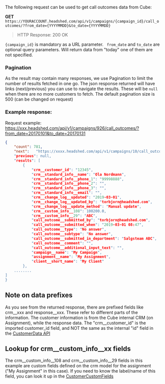 The following request can be used to get call outcomes data from Cube:

**GET** ```https://YOURACCOUNT.headshed.com/api/v1/campaigns/{campaign_id}/call_outcomes/?from_date={YYYYMMDD}&to_date={YYYYMMDD}```

> HTTP Response: 200 OK

` {campaign_id} ` is mandatory as a URL parameter.
` from_date` and ` to_date ` are optional query parameters. Will return data from "today" one of them are not specified.

### Pagination
As the result may contain many responses, we use Pagination to limit the number of results fetched in one go.
The json response returned will have links (next/previous) you can use to navigate the results. These will be ```null```
when there are no more customers to fetch. The default pagination size is 500 (can be changed on request)


### Example response:
Request example: https://xxx.headshed.com/api/v1/campaigns/926/call_outcomes/?from_date=20170101&to_date=20170131

```json  
{
    "count": 781,
    "next":   "https://xxxx.headshed.com/api/v1/campaigns/10/call_outcomes/from_date=20190101&page=2&to_date=2019033,
    "previous": null,
    "results": [
        {
            "crm__customer_id": "12345",
            "crm__standard_info__name": "Ola Nordmann",
            "crm__standard_info__phone_1": "99998888",
            "crm__standard_info__phone_2": "",
            "crm__standard_info__phone_3": "",
            "crm__standard_info__email": "",
            "crm__change_log__updated": "2019-03-01",
            "crm__change_log__updated_by": "torbjorn@headshed.com",
            "crm__change_log__update_method": "Manual update",
            "crm__custom_info__108": 100200.0,
            "crm__custom_info__29": "ABC",
            "call_outcome__submitted_by": "torbjorn@headshed.com",
            "call_outcome__submitted_when": "2019-03-01 08:47",
            "call_outcome__type": "No answer",
            "call_outcome__subtype": "No answer",
            "call_outcome__submitted_in_department": "Salgsteam ABC",
            "call_outcome__comment": "",
            "call_outcome__additional_input_text": "",
            "campaign__name": "My Campaign",
            "assignment__name": "My Assignment",
            "client__short_name": "My Client"
        },
    ........
]
}
  ```

## Note on data prefixes
As you see from the returned response, there are prefixed fields like crm__xxx and response__xxx.
These refer to different parts of the information. The customer information is from the Cube internal CRM (on Assignment), while the response data. 
The "crm__customer_id" is the imported customer_id field, and NOT the same as the internal "id" field in the [CustomerData API](https://github.com/Headshed/cube-integration/blob/master/CustomerDataAPI.md "CustomerData API")

## Lookup for crm__custom_info__xx fields
The crm__custom_info__108 and crm__custom_info__29 fields in this example are custom fields defined on the crm model for the assignment ("My Assignment" in this case).
If you need to know the label/name of this field, you can look it up in the [CustomerCustomFields](https://github.com/Headshed/cube-integration/blob/master/CustomerCustomFields.md "Customer Custom Fields")
